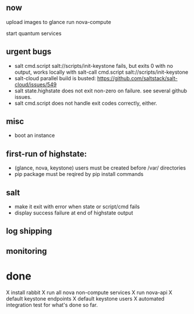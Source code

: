 ## now

upload images to glance
run nova-compute

start quantum services

## urgent bugs

* salt cmd.script salt://scripts/init-keystone fails, but exits 0 with no output, works locally with salt-call cmd.script salt://scripts/init-keystone
* salt-cloud parallel build is busted: https://github.com/saltstack/salt-cloud/issues/549
* salt state.highstate does not exit non-zero on failure.  see several github issues.
* salt cmd.script does not handle exit codes correctly, either.

## misc

* boot an instance

## first-run of highstate:

* (glance, nova, keystone) users must be created before /var/ directories
* pip package must be reqired by pip install commands

## salt

* make it exit with error when state or script/cmd fails
* display success failure at end of highstate output

## log shipping

## monitoring


# done

X install rabbit
X run all nova non-compute services
X run nova-api
X default keystone endpoints
X default keystone users
X automated integration test for what's done so far.
